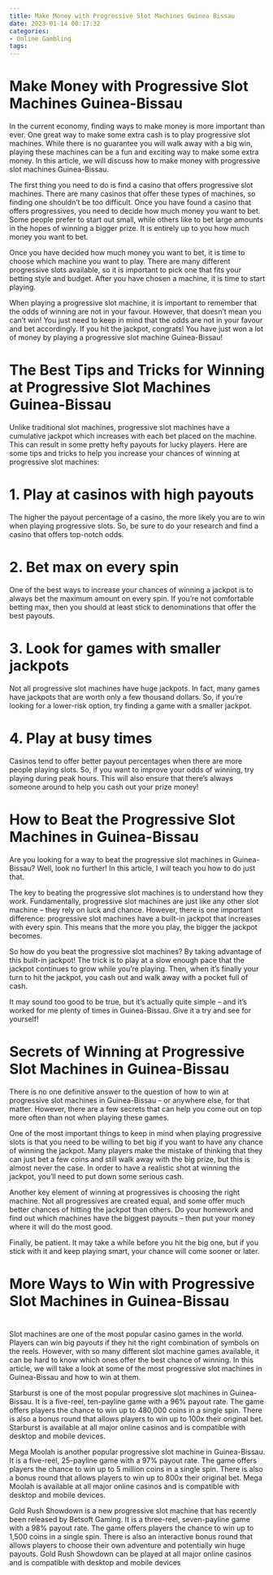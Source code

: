 ```yaml
---
title: Make Money with Progressive Slot Machines Guinea Bissau
date: 2023-01-14 00:17:32
categories:
- Online Gambling
tags:
---
```



#  Make Money with Progressive Slot Machines Guinea-Bissau

In the current economy, finding ways to make money is more important than ever. One great way to make some extra cash is to play progressive slot machines. While there is no guarantee you will walk away with a big win, playing these machines can be a fun and exciting way to make some extra money. In this article, we will discuss how to make money with progressive slot machines Guinea-Bissau.

The first thing you need to do is find a casino that offers progressive slot machines. There are many casinos that offer these types of machines, so finding one shouldn’t be too difficult. Once you have found a casino that offers progressives, you need to decide how much money you want to bet. Some people prefer to start out small, while others like to bet large amounts in the hopes of winning a bigger prize. It is entirely up to you how much money you want to bet.

Once you have decided how much money you want to bet, it is time to choose which machine you want to play. There are many different progressive slots available, so it is important to pick one that fits your betting style and budget. After you have chosen a machine, it is time to start playing.

When playing a progressive slot machine, it is important to remember that the odds of winning are not in your favour. However, that doesn’t mean you can’t win! You just need to keep in mind that the odds are not in your favour and bet accordingly. If you hit the jackpot, congrats! You have just won a lot of money by playing a progressive slot machine Guinea-Bissau!

#  The Best Tips and Tricks for Winning at Progressive Slot Machines Guinea-Bissau

Unlike traditional slot machines, progressive slot machines have a cumulative jackpot which increases with each bet placed on the machine. This can result in some pretty hefty payouts for lucky players. Here are some tips and tricks to help you increase your chances of winning at progressive slot machines:

# 1. Play at casinos with high payouts

The higher the payout percentage of a casino, the more likely you are to win when playing progressive slots. So, be sure to do your research and find a casino that offers top-notch odds.

# 2. Bet max on every spin

One of the best ways to increase your chances of winning a jackpot is to always bet the maximum amount on every spin. If you’re not comfortable betting max, then you should at least stick to denominations that offer the best payouts.

# 3. Look for games with smaller jackpots

Not all progressive slot machines have huge jackpots. In fact, many games have jackpots that are worth only a few thousand dollars. So, if you’re looking for a lower-risk option, try finding a game with a smaller jackpot.

# 4. Play at busy times

Casinos tend to offer better payout percentages when there are more people playing slots. So, if you want to improve your odds of winning, try playing during peak hours. This will also ensure that there’s always someone around to help you cash out your prize money!

#  How to Beat the Progressive Slot Machines in Guinea-Bissau 

Are you looking for a way to beat the progressive slot machines in Guinea-Bissau? Well, look no further! In this article, I will teach you how to do just that.

The key to beating the progressive slot machines is to understand how they work. Fundamentally, progressive slot machines are just like any other slot machine – they rely on luck and chance. However, there is one important difference: progressive slot machines have a built-in jackpot that increases with every spin. This means that the more you play, the bigger the jackpot becomes.

So how do you beat the progressive slot machines? By taking advantage of this built-in jackpot! The trick is to play at a slow enough pace that the jackpot continues to grow while you’re playing. Then, when it’s finally your turn to hit the jackpot, you cash out and walk away with a pocket full of cash.

It may sound too good to be true, but it’s actually quite simple – and it’s worked for me plenty of times in Guinea-Bissau. Give it a try and see for yourself!

#  Secrets of Winning at Progressive Slot Machines in Guinea-Bissau 

There is no one definitive answer to the question of how to win at progressive slot machines in Guinea-Bissau – or anywhere else, for that matter. However, there are a few secrets that can help you come out on top more often than not when playing these games.

One of the most important things to keep in mind when playing progressive slots is that you need to be willing to bet big if you want to have any chance of winning the jackpot. Many players make the mistake of thinking that they can just bet a few coins and still walk away with the big prize, but this is almost never the case. In order to have a realistic shot at winning the jackpot, you’ll need to put down some serious cash.

Another key element of winning at progressives is choosing the right machine. Not all progressives are created equal, and some offer much better chances of hitting the jackpot than others. Do your homework and find out which machines have the biggest payouts – then put your money where it will do the most good.

Finally, be patient. It may take a while before you hit the big one, but if you stick with it and keep playing smart, your chance will come sooner or later.

#  More Ways to Win with Progressive Slot Machines in Guinea-Bissau

#


Slot machines are one of the most popular casino games in the world. Players can win big payouts if they hit the right combination of symbols on the reels. However, with so many different slot machine games available, it can be hard to know which ones offer the best chance of winning. In this article, we will take a look at some of the most progressive slot machines in Guinea-Bissau and how to win at them.


Starburst is one of the most popular progressive slot machines in Guinea-Bissau. It is a five-reel, ten-payline game with a 96% payout rate. The game offers players the chance to win up to 480,000 coins in a single spin. There is also a bonus round that allows players to win up to 100x their original bet. Starburst is available at all major online casinos and is compatible with desktop and mobile devices.


Mega Moolah is another popular progressive slot machine in Guinea-Bissau. It is a five-reel, 25-payline game with a 97% payout rate. The game offers players the chance to win up to 5 million coins in a single spin. There is also a bonus round that allows players to win up to 800x their original bet. Mega Moolah is available at all major online casinos and is compatible with desktop and mobile devices.


Gold Rush Showdown is a new progressive slot machine that has recently been released by Betsoft Gaming. It is a three-reel, seven-payline game with a 98% payout rate. The game offers players the chance to win up to 1,500 coins in a single spin. There is also an interactive bonus round that allows players to choose their own adventure and potentially win huge payouts. Gold Rush Showdown can be played at all major online casinos and is compatible with desktop and mobile devices
